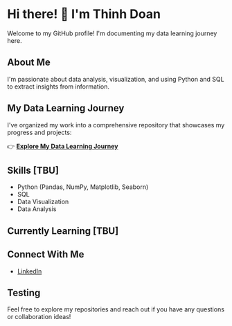 # Hi there! 👋 I'm Thinh Doan

Welcome to my GitHub profile! I'm documenting my data learning journey here.

## About Me
I'm passionate about data analysis, visualization, and using Python and SQL to extract insights from information.

## My Data Learning Journey
I've organized my work into a comprehensive repository that showcases my progress and projects:

👉 [**Explore My Data Learning Journey**](https://github.com/tdoan123/data-learning-journey)

## Skills [TBU] 
- Python (Pandas, NumPy, Matplotlib, Seaborn)
- SQL
- Data Visualization
- Data Analysis

## Currently Learning [TBU] 

## Connect With Me
- [LinkedIn](https://www.linkedin.com/in/thinhqd)

Testing
---

Feel free to explore my repositories and reach out if you have any questions or collaboration ideas!
